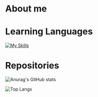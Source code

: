 # About me

# Learning Languages
[![My Skills](https://skillicons.dev/icons?i=js,python,html,css)](https://skillicons.dev)

# Repositories
![Anurag's GitHub stats](https://github-readme-stats.vercel.app/api?username=HonoratoBeatriz&theme=neon)

![Top Langs](https://github-readme-stats-git-masterrstaa-rickstaa.vercel.app/api/top-langs/?username=HonoratoBeatriz&layout=compact&bg_color=000&border_color=30A3DC&title_color=E94D5F&text_color=FFF)
